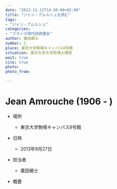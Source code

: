 ```yaml
---
date: "2013-11-11T14:30:00+02:00"
title: "ジャン・アムルシュを読む"
tags:
- "ジャン・アムルシュ"
categories:
- "フランス現代詩読書会"
author: 廣田郷士
number: 2
place: 東京大学駒場キャンパス8号館
situation: 東京大学大学院博士課程
wait: true
cite: true
photo:
photo_from:

---
```


# Jean Amrouche (1906 - )


<!--more-->

* 場所

	- 東京大学駒場キャンパス8号館

* 日時

	- 2013年9月27日

* 担当者

	- 廣田郷士

* 概要


